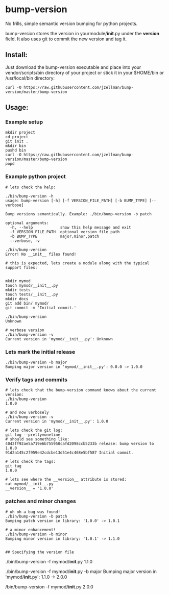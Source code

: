 # bump-version
No frills, simple semantic version bumping for python projects.

bump-version stores the version in yourmodule/__init__.py under the __version__ field. It also uses git to commit the new version and tag it. 

## Install:

Just download the bump-version executable and place into your vendor/scripts/bin directory of your project
or stick it in your $HOME/bin or /usr/local/bin directory:

```
curl -O https://raw.githubusercontent.com/jzellman/bump-version/master/bump-version
```

## Usage:

### Example setup
```
mkdir project
cd project
git init .
mkdir bin
pushd bin
curl -O https://raw.githubusercontent.com/jzellman/bump-version/master/bump-version
popd
```

### Example python project

```
# lets check the help:

./bin/bump-version -h
usage: bump-version [-h] [-f VERSION_FILE_PATH] [-b BUMP_TYPE] [--verbose]

Bump versions semantically. Example: ./bin/bump-version -b patch

optional arguments:
  -h, --help            show this help message and exit
  -f VERSION_FILE_PATH  optional version file path
  -b BUMP_TYPE          major,minor,patch
  --verbose, -v

./bin/bump-version
Error! No __init__ files found!

# this is expected, lets create a module along with the typical support files:


mkdir mymod
touch mymod/__init__.py
mkdir tests
touch tests/__init__.py
mkdir docs
git add bin/ mymod/
git commit -m 'Initial commit.'

./bin/bump-version
Unknown

# verbose version
./bin/bump-version -v
Current version in 'mymod/__init__.py': Unknown
```

### Lets mark the initial release
```
./bin/bump-version -b major
Bumping major version in 'mymod/__init__.py': 0.0.0 -> 1.0.0
```

### Verify tags and commits
```
# lets check that the bump-version command knows about the current version:
./bin/bump-version
1.0.0

# and now verbosely
./bin/bump-version -v
Current version in 'mymod/__init__.py': 1.0.0

# lets check the git log:
git log --pretty=oneline
# should see something like:
4042ff92ae5a719e6b755950cafd2098ccb5233b release: bump version to 1.0.0
91d2a145c2f959e42cdcbe13d51e4c468e5bf587 Initial commit.

# lets check the tags:
git tag
1.0.0

# lets see where the __version__ attribute is stored:
cat mymod/__init__.py
__version__ = '1.0.0'
```

### patches and minor changes
```
# uh oh a bug was found!
./bin/bump-version -b patch
Bumping patch version in library: '1.0.0' -> 1.0.1

# a minor enhancement!
./bin/bump-version -b minor
Bumping minor version in library: '1.0.1' -> 1.1.0


## Specifying the version file
```
./bin/bump-version -f mymod/__init__.py
1.1.0

./bin/bump-version -f mymod/__init__.py -b major
Bumping major version in 'mymod/__init__.py': 1.1.0 -> 2.0.0

/bin/bump-version -f mymod/__init__.py
2.0.0
```



